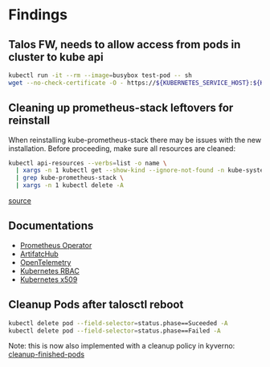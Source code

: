 # Findings

## Talos FW, needs to allow access from pods in cluster to kube api

```bash
kubectl run -it --rm --image=busybox test-pod -- sh
wget --no-check-certificate -O - https://${KUBERNETES_SERVICE_HOST}:${KUBERNETES_SERVICE_PORT}
```

## Cleaning up prometheus-stack leftovers for reinstall

When reinstalling kube-prometheus-stack there may be issues with the new installation.
Before proceeding, make sure all resources are cleaned:

```bash
kubectl api-resources --verbs=list -o name \
  | xargs -n 1 kubectl get --show-kind --ignore-not-found -n kube-system -o name \
  | grep kube-prometheus-stack \
  | xargs -n 1 kubectl delete -A
```

[source](https://github.com/prometheus-community/helm-charts/issues/1762)

## Documentations

- [Prometheus Operator](https://prometheus-operator.dev/docs/getting-started/introduction/)
- [ArtifatcHub](https://artifacthub.io)
- [OpenTelemetry](https://opentelemetry.io)
- [Kubernetes RBAC](https://kubernetes.io/docs/reference/access-authn-authz/rbac/)
- [Kubernetes x509](https://kubernetes.io/docs/reference/access-authn-authz/authentication/#x509-client-certificates)

## Cleanup Pods after talosctl reboot

```bash
kubectl delete pod --field-selector=status.phase==Suceeded -A
kubectl delete pod --field-selector=status.phase==Failed -A
```

Note: this is now also implemented with a cleanup policy in kyverno:
[cleanup-finished-pods](../infrastructure/policy/policies.yaml#L43)
